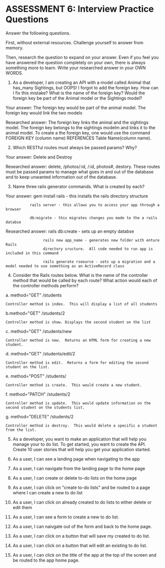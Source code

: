 # ASSESSMENT 6: Interview Practice Questions
Answer the following questions.

First, without external resources. Challenge yourself to answer from memory.

Then, research the question to expand on your answer. Even if you feel you have answered the question completely on your own, there is always something more to learn. Write your researched answer in your OWN WORDS.

1. As a developer, I am creating an API with a model called Animal that has_many Sightings, but OOPS! I forgot to add the foreign key. How can I fix this mistake? What is the name of the foreign key? Would the foreign key be part of the Animal model or the Sightings model?

  Your answer: The foreign key would be part of the animal model.  The foreign key would link the two models

  Researched answer: The foreign key links the animal and the sightings model.  The foreign key belongs to the sightings modelm and links it to the animal model. To create a the foreign key, one would use the command FOREIGN KEY (column name) REFERENCES Table Name(column name).



2. Which RESTful routes must always be passed params? Why?

  Your answer: Delete and Destroy

  Researched answer: delete, /photos/:id, /:id, photos#, destory.
  These routes must be passed params to manage what goes in and out of the database and to keep unwanted information out of the database.



3. Name three rails generator commands. What is created by each?

  Your answer: 
               gem install rails - this installs the rails directory structure

               rails server - this allows you to access your app through a browser

               db:migrate - this migrates changes you made to the a rails databse

  Researched answer: 
                     rails db:create - sets up an empty databse

                     rails new app_name - generates new folder with enture Rails 
                     directory sructure.  All code needed to run app is included in this command

                     rails generate rseource - sets up a migration and a model needed to use something as an ActiveRecord class



4. Consider the Rails routes below. What is the name of the controller method that would be called by each route? What action would each of the controller methods perform?

  a. method="GET"    /students   

    Controller method is index.  This will display a list of all students     

  b.method="GET"    /students/2  

    Controller method is show. Displays the second student on the list

  c. method="GET"    /students/new

    Controller method is new.  Returns an HTML form for creating a new student.

  d. method="GET"    /students/edit/2    

    Controller method is edit.  Returns a form for editing the second student on the list.

  e. method="POST"   /students/       

    Controller method is create.  This would create a new student.

  f. method="PATCH"  /students/2      

    Controller method is update.  This would update information on the second student on the students list.

  g. method="DELETE" /students/2    

    Controller method is destroy.  This would delete a specific a student from the list.



5. As a developer, you want to make an application that will help you manage your to do list. To get started, you want to create the API. Create 10 user stories that will help you get your application started.

  1. As a user, I can see a landing page when navigating to the app 

  2.  As a user, I can navigate from the landing page to the home page

  3.  As a user, I can create or delete to-do lists on the home page

  4.  As a user, I can click on "create to-do lists" and be routed to a page where I can create a new to do list

  5. As a user, I can click on already created to do lists to either delete or edit them

  6. As a user, I can see a form to create a new to do list.

  7. As a user, I can naivgate out of the form and back to the home page.

  8. As a user, I can click on a button that will save my created to do list.

  9. As a user, I can click on a button that will edit an existing to do list.

  10. As a user, I can click on the title of the app at the top of the screen and be routed to the app home page.
